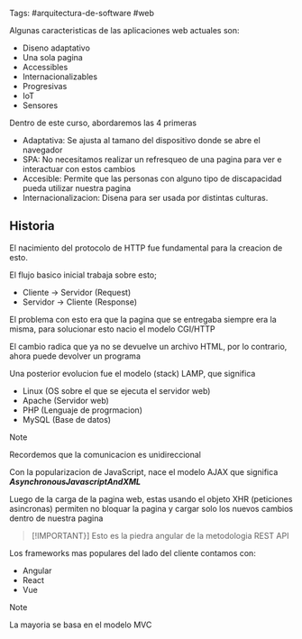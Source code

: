 Tags: #arquitectura-de-software #web 

Algunas caracteristicas de las aplicaciones web actuales son:

- Diseno adaptativo
- Una sola pagina
- Accessibles
- Internacionalizables
- Progresivas
- IoT
- Sensores

Dentro de este curso, abordaremos las 4 primeras

- Adaptativa: Se ajusta al tamano del dispositivo donde se abre el navegador
- SPA: No necesitamos realizar un refresqueo de una pagina para ver e interactuar con estos cambios
- Accesible: Permite que las personas con alguno tipo de discapacidad pueda utilizar nuestra pagina
- Internacionalizacion: Disena para ser usada por distintas culturas.

## Historia

El nacimiento del protocolo de HTTP fue fundamental para la creacion de esto.

El flujo basico inicial trabaja sobre esto;
- Cliente -> Servidor (Request)
- Servidor -> Cliente (Response)

El problema con esto era que la pagina que se entregaba siempre era la misma, para solucionar esto nacio el modelo CGI/HTTP

El cambio radica que ya no se devuelve un archivo HTML, por lo contrario, ahora puede devolver un programa 

Una posterior evolucion fue el modelo (stack) LAMP, que significa

- Linux (OS sobre el que se ejecuta el servidor web)
- Apache (Servidor web)
- PHP (Lenguaje de progrmacion)
- MySQL (Base de datos)

> [!NOTE]
> Recordemos que la comunicacion es unidireccional

Con la popularizacion de JavaScript, nace el modelo AJAX que significa ***AsynchronousJavascriptAndXML***

Luego de la carga de la pagina web, estas usando el objeto XHR (peticiones asincronas) permiten no bloquar la pagina y cargar solo los nuevos cambios dentro de nuestra pagina 

>[!IMPORTANT}]
> Esto es la piedra angular de la metodologia REST API

Los frameworks mas populares del lado del cliente contamos con:
- Angular
- React
- Vue

>[!NOTE]
> La mayoria se basa en el modelo MVC


